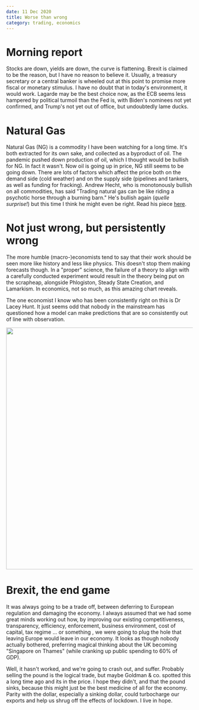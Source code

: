 ```yaml
---
date: 11 Dec 2020
title: Worse than wrong
category: trading, economics
---
```


# Morning report

Stocks are down, yields are down, the curve is flattening.
Brexit is claimed to be the reason, but I have no reason to believe it.
Usually, a treasury secretary or a central banker is wheeled out at this point to promise more fiscal or monetary stimulus.
I have no doubt that in today's environment, it would work.
Lagarde may be the best choice now, as the ECB seems less hampered by political turmoil than the Fed is, with Biden's nominees not yet confirmed, and Trump's not yet out of office, but undoubtedly lame ducks.

# Natural Gas

Natural Gas (NG) is a commodity I have been watching for a long time. 
It's both extracted for its own sake, and collected as a byproduct of oil.
The pandemic pushed down production of oil, which I thought would be bullish for NG.
In fact it wasn't. 
Now oil is going up in price, NG still seems to be going down.
There are lots of factors which affect the price both on the demand side (cold weather) and on the supply side (pipelines and tankers, as well as funding for fracking).
Andrew Hecht, who is monotonously bullish on all commodities, has said "Trading natural gas can be like riding a psychotic horse through a burning barn."
He's bullish again (*quelle surprise!*) but this time I think he might even be right.
Read his piece [here](https://seekingalpha.com/article/4394255-ugly-natural-gas-market-leads-to-bullish-reversal).

# Not just wrong, but persistently wrong

The more humble (macro-)economists tend to say that their work should be seen more like history and less like physics. 
This doesn't stop them making forecasts though. 
In a "proper" science, the failure of a theory to align with a carefully conducted experiment would result in the theory being put on the scrapheap, alongside Phlogiston, Steady State Creation, and Lamarkism. In economics, not so much, as this amazing chart reveals.

The one economist I know who has been consistently right on this is Dr Lacey Hunt. 
It just seems odd that nobody in the mainstream has questioned how a model can make predictions that are so consistently out of line with observation.

<img src="https://thesoundingline.com/wp-content/uploads/2020/12/survey-of-professional-forecasters-on-10-year-treasury-yields.jpg" width=650px />

# Brexit, the end game

It was always going to be a trade off, between deferring to European regulation and damaging the economy.
I always assumed that we had some great minds working out how, by improving our existing competitiveness, transparency, efficiency, enforcement, business environment, cost of capital, tax regime ... or something , we were going to plug the hole that leaving Europe would leave in our economy.
It looks as though nobody actually bothered, preferring magical thinking about the UK becoming "Singapore on Thames" (while cranking up public spending to 60% of GDP). 

Well, it hasn't worked, and we're going to crash out, and suffer. Probably selling the pound is the logical trade, but maybe Goldman & co. spotted this a long time ago and its in the price. I hope they didn't, and that the pound sinks, because this might just be the best medicine of all for the economy. Parity with the dollar, especially a sinking dollar, could turbocharge our exports and help us shrug off the effects of lockdown. I live in hope. 
